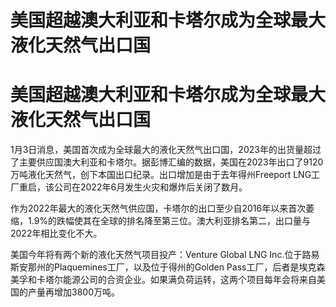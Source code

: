 # 美国超越澳大利亚和卡塔尔成为全球最大液化天然气出口国

# 美国超越澳大利亚和卡塔尔成为全球最大液化天然气出口国

1月3日消息，美国首次成为全球最大的液化天然气出口国，2023年的出货量超过了主要供应国澳大利亚和卡塔尔。据彭博汇编的数据，美国在2023年出口了9120万吨液化天然气，创下本国出口纪录。出口增加是由于去年得州Freeport
LNG工厂重启，该公司在2022年6月发生火灾和爆炸后关闭了数月。

作为2022年最大的液化天然气供应国，卡塔尔的出口至少自2016年以来首次萎缩，1.9%的跌幅使其在全球的排名降至第三位。澳大利亚排名第二，出口量与2022年相比变化不大。

美国今年将有两个新的液化天然气项目投产：Venture Global LNG
Inc.位于路易斯安那州的Plaquemines工厂，以及位于得州的Golden
Pass工厂，后者是埃克森美孚和卡塔尔能源公司的合资企业。如果满负荷运转，这两个项目每年会将来自美国的产量再增加3800万吨。

